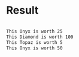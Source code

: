 # Result

```bash

This Onyx is worth 25
This Diamond is worth 100
This Topaz is worth 5
This Onyx is worth 50
```

